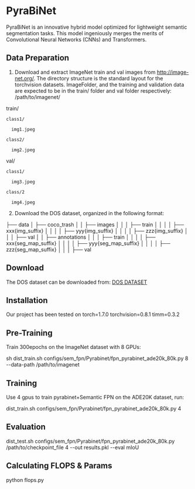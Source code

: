 # PyraBiNet

PyraBiNet is an innovative hybrid model optimized for lightweight semantic segmentation tasks. This model ingeniously merges the merits of Convolutional Neural Networks (CNNs) and Transformers.

## Data Preparation

1. Download and extract ImageNet train and val images from http://image-net.org/. The directory structure is the standard layout for the torchvision datasets. ImageFolder, and the training and validation data are expected to be in the train/ folder and val folder respectively:
/path/to/imagenet/

  train/
  
    class1/
    
      img1.jpeg
      
    class2/
    
      img2.jpeg
  val/
  
    class1/
    
      img3.jpeg
      
    class/2
    
      img4.jpeg
2. Download the DOS dataset, organized in the following format:
   
├── data
│   ├── coco_trash
│   │   ├── images
│   │   │   ├── train
│   │   │   │   ├── xxx{img_suffix}
│   │   │   │   ├── yyy{img_suffix}
│   │   │   │   ├── zzz{img_suffix}
│   │   │   ├── val
│   │   ├── annotations
│   │   │   ├── train
│   │   │   │   ├── xxx{seg_map_suffix}
│   │   │   │   ├── yyy{seg_map_suffix}
│   │   │   │   ├── zzz{seg_map_suffix}
│   │   │   ├── val

## Download

The DOS dataset can be downloaded from:  [DOS DATASET](https://github.com/zehantan6970/DOS_Dataset ) 

## Installation

Our project has been tested on torch=1.7.0 torchvision=0.8.1 timm=0.3.2

## Pre-Training

Train 300epochs on the ImageNet dataset with 8 GPUs:

sh dist_train.sh configs/sem_fpn/Pyrabinet/fpn_pyrabinet_ade20k_80k.py 8 --data-path /path/to/imagenet

## Training

Use 4 gpus to train pyrabinet+Semantic FPN on the ADE20K dataset, run:

dist_train.sh configs/sem_fpn/Pyrabinet/fpn_pyrabinet_ade20k_80k.py 4

## Evaluation

dist_test.sh configs/sem_fpn/Pyrabinet/fpn_pyrabinet_ade20k_80k.py /path/to/checkpoint_file 4 --out results.pkl --eval mIoU

## Calculating FLOPS & Params

python flops.py

